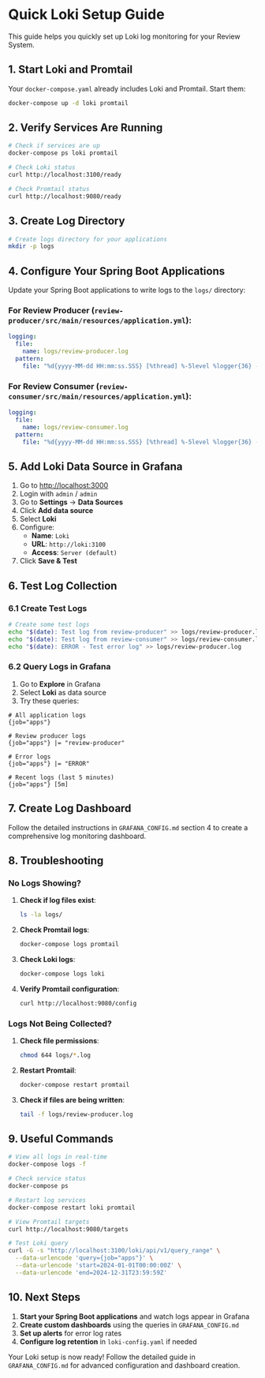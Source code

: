 # Quick Loki Setup Guide

This guide helps you quickly set up Loki log monitoring for your Review System.

## 1. Start Loki and Promtail

Your `docker-compose.yaml` already includes Loki and Promtail. Start them:

```bash
docker-compose up -d loki promtail
```

## 2. Verify Services Are Running

```bash
# Check if services are up
docker-compose ps loki promtail

# Check Loki status
curl http://localhost:3100/ready

# Check Promtail status  
curl http://localhost:9080/ready
```

## 3. Create Log Directory

```bash
# Create logs directory for your applications
mkdir -p logs
```

## 4. Configure Your Spring Boot Applications

Update your Spring Boot applications to write logs to the `logs/` directory:

### For Review Producer (`review-producer/src/main/resources/application.yml`):
```yaml
logging:
  file:
    name: logs/review-producer.log
  pattern:
    file: "%d{yyyy-MM-dd HH:mm:ss.SSS} [%thread] %-5level %logger{36} - %msg%n"
```

### For Review Consumer (`review-consumer/src/main/resources/application.yml`):
```yaml
logging:
  file:
    name: logs/review-consumer.log
  pattern:
    file: "%d{yyyy-MM-dd HH:mm:ss.SSS} [%thread] %-5level %logger{36} - %msg%n"
```

## 5. Add Loki Data Source in Grafana

1. Go to [http://localhost:3000](http://localhost:3000)
2. Login with `admin` / `admin`
3. Go to **Settings** → **Data Sources**
4. Click **Add data source**
5. Select **Loki**
6. Configure:
   - **Name**: `Loki`
   - **URL**: `http://loki:3100`
   - **Access**: `Server (default)`
7. Click **Save & Test**

## 6. Test Log Collection

### 6.1 Create Test Logs

```bash
# Create some test logs
echo "$(date): Test log from review-producer" >> logs/review-producer.log
echo "$(date): Test log from review-consumer" >> logs/review-consumer.log
echo "$(date): ERROR - Test error log" >> logs/review-producer.log
```

### 6.2 Query Logs in Grafana

1. Go to **Explore** in Grafana
2. Select **Loki** as data source
3. Try these queries:

```logql
# All application logs
{job="apps"}

# Review producer logs
{job="apps"} |= "review-producer"

# Error logs
{job="apps"} |= "ERROR"

# Recent logs (last 5 minutes)
{job="apps"} [5m]
```

## 7. Create Log Dashboard

Follow the detailed instructions in `GRAFANA_CONFIG.md` section 4 to create a comprehensive log monitoring dashboard.

## 8. Troubleshooting

### No Logs Showing?

1. **Check if log files exist**:
   ```bash
   ls -la logs/
   ```

2. **Check Promtail logs**:
   ```bash
   docker-compose logs promtail
   ```

3. **Check Loki logs**:
   ```bash
   docker-compose logs loki
   ```

4. **Verify Promtail configuration**:
   ```bash
   curl http://localhost:9080/config
   ```

### Logs Not Being Collected?

1. **Check file permissions**:
   ```bash
   chmod 644 logs/*.log
   ```

2. **Restart Promtail**:
   ```bash
   docker-compose restart promtail
   ```

3. **Check if files are being written**:
   ```bash
   tail -f logs/review-producer.log
   ```

## 9. Useful Commands

```bash
# View all logs in real-time
docker-compose logs -f

# Check service status
docker-compose ps

# Restart log services
docker-compose restart loki promtail

# View Promtail targets
curl http://localhost:9080/targets

# Test Loki query
curl -G -s "http://localhost:3100/loki/api/v1/query_range" \
  --data-urlencode 'query={job="apps"}' \
  --data-urlencode 'start=2024-01-01T00:00:00Z' \
  --data-urlencode 'end=2024-12-31T23:59:59Z'
```

## 10. Next Steps

1. **Start your Spring Boot applications** and watch logs appear in Grafana
2. **Create custom dashboards** using the queries in `GRAFANA_CONFIG.md`
3. **Set up alerts** for error log rates
4. **Configure log retention** in `loki-config.yaml` if needed

Your Loki setup is now ready! Follow the detailed guide in `GRAFANA_CONFIG.md` for advanced configuration and dashboard creation. 